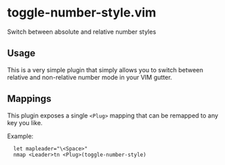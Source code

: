 # toggle-number-style.vim

Switch between absolute and relative number styles

## Usage

This is a very simple plugin that simply allows you to switch between relative
and non-relative number mode in your VIM gutter.

## Mappings

This plugin exposes a single `<Plug>` mapping that can be remapped to any key
you like.

Example:

```
  let mapleader="\<Space>"
  nmap <Leader>tn <Plug>(toggle-number-style)
```
